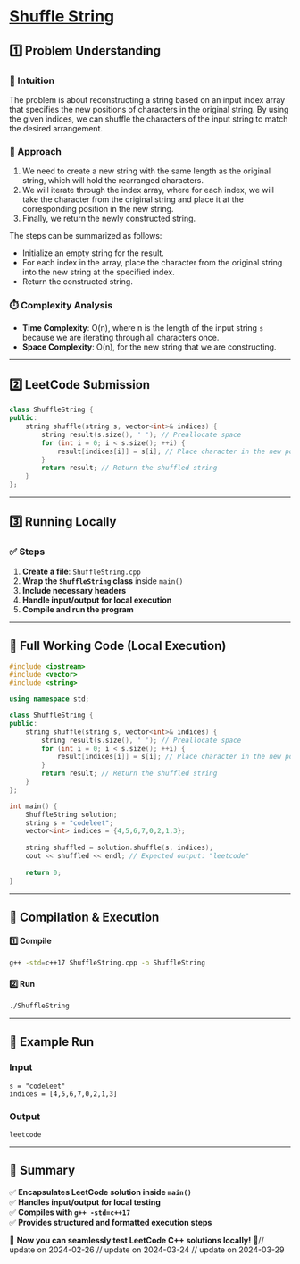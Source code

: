 # **[Shuffle String](https://leetcode.com/problems/shuffle-string/description/)**  

## **1️⃣ Problem Understanding**  
### **📌 Intuition**  
The problem is about reconstructing a string based on an input index array that specifies the new positions of characters in the original string. By using the given indices, we can shuffle the characters of the input string to match the desired arrangement. 

### **🚀 Approach**  
1. We need to create a new string with the same length as the original string, which will hold the rearranged characters.
2. We will iterate through the index array, where for each index, we will take the character from the original string and place it at the corresponding position in the new string.
3. Finally, we return the newly constructed string.

The steps can be summarized as follows:
- Initialize an empty string for the result.
- For each index in the array, place the character from the original string into the new string at the specified index.
- Return the constructed string.

### **⏱️ Complexity Analysis**  
- **Time Complexity**: O(n), where n is the length of the input string `s` because we are iterating through all characters once.  
- **Space Complexity**: O(n), for the new string that we are constructing.

---  

## **2️⃣ LeetCode Submission**  
```cpp
class ShuffleString {
public:
    string shuffle(string s, vector<int>& indices) {
        string result(s.size(), ' '); // Preallocate space
        for (int i = 0; i < s.size(); ++i) {
            result[indices[i]] = s[i]; // Place character in the new position
        }
        return result; // Return the shuffled string
    }
};
```  

---  

## **3️⃣ Running Locally**  
### **✅ Steps**  
1. **Create a file**: `ShuffleString.cpp`  
2. **Wrap the `ShuffleString` class** inside `main()`  
3. **Include necessary headers**  
4. **Handle input/output for local execution**  
5. **Compile and run the program**  

---  

## **📝 Full Working Code (Local Execution)**  
```cpp
#include <iostream>
#include <vector>
#include <string>

using namespace std;

class ShuffleString {
public:
    string shuffle(string s, vector<int>& indices) {
        string result(s.size(), ' '); // Preallocate space
        for (int i = 0; i < s.size(); ++i) {
            result[indices[i]] = s[i]; // Place character in the new position
        }
        return result; // Return the shuffled string
    }
};

int main() {
    ShuffleString solution;
    string s = "codeleet";
    vector<int> indices = {4,5,6,7,0,2,1,3};
    
    string shuffled = solution.shuffle(s, indices);
    cout << shuffled << endl; // Expected output: "leetcode"
    
    return 0;
}
```  

---  

## **🔧 Compilation & Execution**  
#### **1️⃣ Compile**  
```bash
g++ -std=c++17 ShuffleString.cpp -o ShuffleString
```  

#### **2️⃣ Run**  
```bash
./ShuffleString
```  

---  

## **🎯 Example Run**  
### **Input**  
```
s = "codeleet"
indices = [4,5,6,7,0,2,1,3]
```  
### **Output**  
```
leetcode
```  

---  

## **📌 Summary**  
✅ **Encapsulates LeetCode solution inside `main()`**  
✅ **Handles input/output for local testing**  
✅ **Compiles with `g++ -std=c++17`**  
✅ **Provides structured and formatted execution steps**  

🚀 **Now you can seamlessly test LeetCode C++ solutions locally!** 🚀// update on 2024-02-26
// update on 2024-03-24
// update on 2024-03-29
